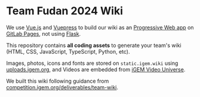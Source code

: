 # Team Fudan 2024 Wiki

We use [Vue.js](https://vuejs.org/) and [Vuepress](https://vuepress.vuejs.org/) to build our wiki as an [Progressive Web app](https://developer.mozilla.org/en-US/docs/Web/Progressive_web_apps) on [GitLab Pages](https://docs.gitlab.com/ee/user/project/pages/), not using [Flask](https://palletsprojects.com/p/flask/).

This repository contains **all coding assets** to generate your team's wiki (HTML, CSS, JavaScript, TypeScript, Python, etc).

Images, photos, icons and fonts are stored on `static.igem.wiki` using [uploads.igem.org](https://uploads.igem.org), and Videos are embedded from [iGEM Video Universe](https://video.igem.org).

We built this wiki following guidance from [competition.igem.org/deliverables/team-wiki](https://competition.igem.org/deliverables/team-wiki).
